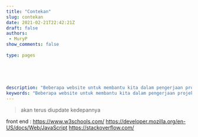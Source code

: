 ```yaml
---
title: "Contekan"
slug: contekan
date: 2021-02-21T22:42:21Z
draft: false 
authors:
 - MuryP
show_comments: false 
 
type: pages 
 

 
 
 
description: "Beberapa website untuk membantu kita dalam pengerjaan projek (contekan)" 
keywords: "Beberapa website untuk membantu kita dalam pengerjaan projek (contekan)" 
--- 
```

> akan terus diupdate kedepannya

front end :
https://www.w3schools.com/
https://developer.mozilla.org/en-US/docs/Web/JavaScript
https://stackoverflow.com/
